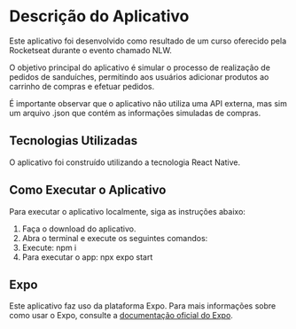 # Descrição do Aplicativo

Este aplicativo foi desenvolvido como resultado de um curso oferecido pela Rocketseat durante o evento chamado NLW.

O objetivo principal do aplicativo é simular o processo de realização de pedidos de sanduíches, permitindo aos usuários adicionar produtos ao carrinho de compras e efetuar pedidos.

É importante observar que o aplicativo não utiliza uma API externa, mas sim um arquivo .json que contém as informações simuladas de compras.

## Tecnologias Utilizadas
O aplicativo foi construído utilizando a tecnologia React Native.

## Como Executar o Aplicativo
Para executar o aplicativo localmente, siga as instruções abaixo:

1. Faça o download do aplicativo.
2. Abra o terminal e execute os seguintes comandos:
3. Execute: npm i
4. Para executar o app: npx expo start


## Expo
Este aplicativo faz uso da plataforma Expo. Para mais informações sobre como usar o Expo, consulte a [documentação oficial do Expo](https://docs.expo.dev/).
